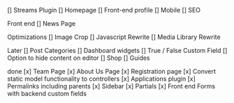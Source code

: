 [] Streams Plugin
[] Homepage
[] Front-end profile
[] Mobile
[] SEO

Front end
[] News Page

Optimizations
[] Image Crop
[] Javascript Rewrite
[] Media Library Rewrite

Later
[] Post Categories
[] Dashboard widgets
[] True / False Custom Field
[] Option to hide content on editor
[] Shop
[] Guides

done
[x] Team Page
[x] About Us Page
[x] Registration page
[x] Convert static model functionality to controllers
[x] Applications plugin
[x] Permalinks including parents
[x] Sidebar
[x] Partials
[x] Front end Forms with backend custom fields